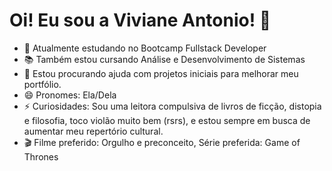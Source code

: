 # Oi! Eu sou a Viviane Antonio! 👋

- 🚀 Atualmente estudando no Bootcamp Fullstack Developer
- 📚 Também estou cursando Análise e Desenvolvimento de Sistemas
- 🤔 Estou procurando ajuda com projetos iniciais para melhorar meu portfólio.
- 😄 Pronomes: Ela/Dela
- ⚡ Curiosidades: Sou uma leitora compulsiva de livros de ficção, distopia e filosofia, toco violão muito bem (rsrs), e estou sempre em busca de aumentar meu repertório cultural.
- 🎬 Filme preferido: Orgulho e preconceito, Série preferida: Game of Thrones

